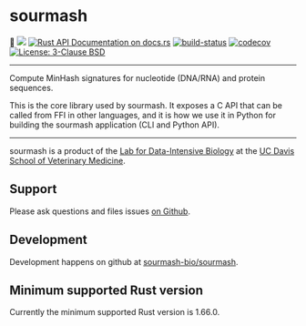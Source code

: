 <meta charset="utf-8"/>

# sourmash

🦀
[![](https://img.shields.io/crates/v/sourmash.svg)](https://crates.io/crates/sourmash)
[![Rust API Documentation on docs.rs](https://docs.rs/sourmash/badge.svg)](https://docs.rs/sourmash)
[![build-status]][github-actions]
[![codecov](https://codecov.io/gh/sourmash-bio/sourmash/branch/latest/graph/badge.svg)](https://codecov.io/gh/sourmash-bio/sourmash)
<a href="https://github.com/sourmash-bio/sourmash/blob/latest/LICENSE"><img alt="License: 3-Clause BSD" src="https://img.shields.io/badge/License-BSD%203--Clause-blue.svg"></a>

[build-status]: https://github.com/sourmash-bio/sourmash/workflows/Rust%20checks/badge.svg
[github-actions]: https://github.com/sourmash-bio/sourmash/actions?query=workflow%3A%22Rust+checks%22

----

Compute MinHash signatures for nucleotide (DNA/RNA) and protein sequences.

This is the core library used by sourmash. It exposes a C API that can be
called from FFI in other languages, and it is how we use it in Python for
building the sourmash application (CLI and Python API).

----

sourmash is a product of the
[Lab for Data-Intensive Biology](http://ivory.idyll.org/lab/) at the
[UC Davis School of Veterinary Medicine](http://www.vetmed.ucdavis.edu).

## Support

Please ask questions and files issues
[on Github](https://github.com/sourmash-bio/sourmash/issues).

## Development

Development happens on github at
[sourmash-bio/sourmash](https://github.com/sourmash-bio/sourmash).

## Minimum supported Rust version

Currently the minimum supported Rust version is 1.66.0.
